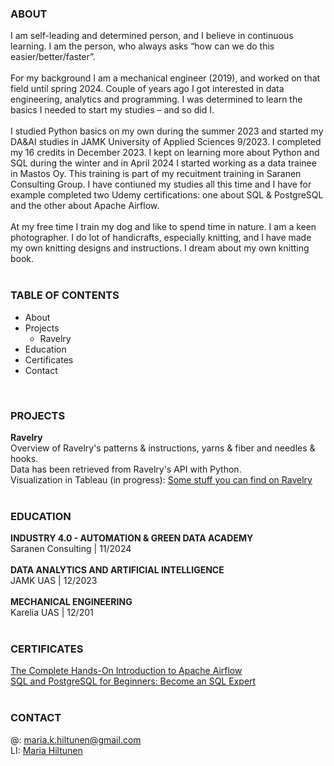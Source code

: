 ### ABOUT<br>
I am self-leading and determined person, and I believe in continuous learning. I am the person, who always asks “how can we do this easier/better/faster”. <br>
<br>
For my background I am a mechanical engineer (2019), and worked on that field until spring 2024. Couple of years ago I got interested in data engineering, analytics and programming. I was determined to learn the basics I 
needed to start my studies – and so did I.<br>
<br>
I studied Python basics on my own during the summer 2023 and started my DA&AI studies in JAMK University of Applied Sciences 9/2023. I completed my 16 credits in December 2023. I kept on learning more about Python and SQL during the winter and in April 2024 I started working as a data trainee in Mastos Oy. This training is part of my recuitment training in Saranen Consulting Group. I have contiuned my studies all this time and I have for example completed two Udemy certifications: one about SQL & PostgreSQL and the other about Apache Airflow.<br>
<br>
At my free time I train my dog and like to spend time in nature. I am a keen photographer. I do lot of handicrafts, especially knitting, and I have made my own knitting designs and instructions. I dream about my own knitting book.<br>
<br>

### TABLE OF CONTENTS<br>
- About
- Projects
  - Ravelry
- Education
- Certificates
- Contact<br>
<br>

### PROJECTS<br>
<b>Ravelry</b><br>
Overview of Ravelry's patterns & instructions, yarns & fiber and needles & hooks.<br>
Data has been retrieved from Ravelry's API with Python.<br>
Visualization in Tableau (in progress): [Some stuff you can find on Ravelry](https://public.tableau.com/app/profile/maria.hiltunen/viz/SomestuffyoucanfindonRavelry/Dashboard1) <br>
<br>

### EDUCATION<br>
<b>INDUSTRY 4.0 - AUTOMATION & GREEN DATA ACADEMY</b><br>
Saranen Consulting | 11/2024<br>
<br>
<b>DATA ANALYTICS AND ARTIFICIAL INTELLIGENCE</b><br>
JAMK UAS | 12/2023<br>
<br>
<b>MECHANICAL ENGINEERING</b><br>
Karelia UAS | 12/201<br>
<br>

### CERTIFICATES<br>
[The Complete Hands-On Introduction to Apache Airflow](https://www.udemy.com/course/the-complete-hands-on-course-to-master-apache-airflow/)<br>
[SQL and PostgreSQL for Beginners: Become an SQL Expert](https://www.udemy.com/course/sql-and-postgresql-for-beginners/?couponCode=ST14MT101024)<br>
<br>

### CONTACT<br>
@: maria.k.hiltunen@gmail.com <br>
LI: [Maria Hiltunen](https://www.linkedin.com/in/maria-hiltunen/)
